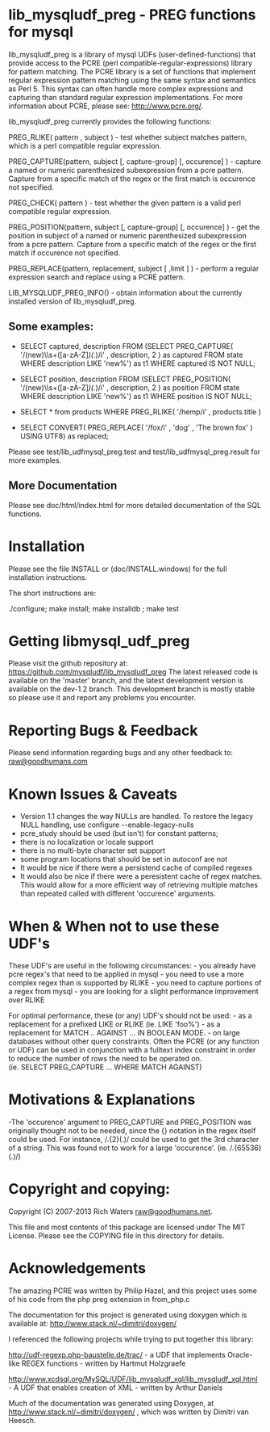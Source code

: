 
lib_mysqludf_preg  - PREG functions for mysql
===============================================
lib_mysqludf_preg is a library of mysql UDFs (user-defined-functions)
that provide access to the PCRE (perl compatible-regular-expressions)
library for pattern matching. The PCRE library is a set of functions
that implement regular expression pattern matching using the same
syntax and semantics as Perl 5. This syntax can often handle more
complex expressions and capturing than standard regular expression
implementations. For more information about PCRE, please see:
http://www.pcre.org/.

lib_mysqludf_preg currently provides the following functions:  

PREG_RLIKE( pattern , subject ) - test whether subject matches pattern,
which is a perl compatible regular expression.   

PREG_CAPTURE(pattern, subject [, capture-group] [, occurence] ) - capture a 
named or numeric parenthesized subexpression from a pcre pattern.  Capture
from a specific match of the regex or the first match is occurence 
not specified.  

PREG_CHECK( pattern ) - test whether the given pattern is a valid perl 
compatible regular expression.   

PREG_POSITION(pattern, subject [, capture-group] [, occurence] ) - get the 
position in subject of a named or numeric parenthesized subexpression 
from a pcre pattern.  Capture from a specific match of the regex or 
the first match if occurence not specified.  

PREG_REPLACE(pattern, replacement, subject [ ,limit ] ) - perform
a regular expression search and replace using a PCRE pattern.

LIB_MYSQLUDF_PREG_INFO() - obtain information about the currently installed
version of lib_mysqludf_preg. 



Some examples:
-------------
- SELECT captured, description FROM
    (SELECT PREG_CAPTURE( '/(new)\\\\s+([a-zA-Z]*)(.*)/i' , description, 2  ) as captured FROM state WHERE description LIKE 'new%') as t1
  WHERE captured IS NOT NULL;

- SELECT position, description FROM
    (SELECT PREG_POSITION( '/(new)\\\\s+([a-zA-Z]*)(.*)/i' , description, 2  ) as position FROM state WHERE description LIKE 'new%') as t1
  WHERE position IS NOT NULL;

- SELECT * from products WHERE PREG_RLIKE( '/hemp/i' , products.title )

- SELECT CONVERT( PREG_REPLACE( '/fox/i' , 'dog' , 'The brown fox' ) USING UTF8) as replaced;

Please see test/lib_udfmysql_preg.test and test/lib_udfmysql_preg.result for 
more examples.



More Documentation
------------------
Please see doc/html/index.html for more detailed documentation 
of the SQL functions.



Installation
============
Please see the file INSTALL or (doc/INSTALL.windows) 
for the full installation instructions.

The short instructions are:

./configure; make  install; make installdb ; make test



Getting libmysql_udf_preg
===========================
Please visit the github repository at: https://github.com/mysqludf/lib_mysqludf_preg
The latest released code is available on the 'master' branch, and the latest development version is available on the dev-1.2 branch. This development branch is mostly stable so please use it and report any problems you encounter.



Reporting Bugs & Feedback
=========================
Please send information regarding bugs and any other feedback to:
raw@goodhumans.com



Known Issues & Caveats
======================
- Version 1.1 changes the way NULLs are handled. To restore the legacy NULL handling, use configure --enable-legacy-nulls
- pcre_study should be used  (but isn't) for constant patterns;
- there is no localization or locale support
- there is no multi-byte character set support
- some program locations that should be set in autoconf are not
- It would be nice if there were a persistend cache of compiled regexes
- It would also be nice if there were a peresistent cache of regex matches.
This would allow for a more efficient way of retrieving multiple matches than
repeated called with different 'occurence' arguments. 



When & When not to use these UDF's
==================================
These UDF's are useful in the following circumstances:
    - you already have pcre regex's that need to be applied in mysql
    - you need to use a more complex regex than is supported by RLIKE
    - you need to capture portions of a regex from mysql
    - you are looking for a slight performance improvement over RLIKE

For optimal performance, these (or any) UDF's should not be used:
    - as a replacement for a prefixed LIKE or RLIKE  (ie.  LIKE 'foo%')
    - as a replacement for MATCH .. AGAINST ... IN BOOLEAN MODE.
    - on large databases without other query constraints.  Often the PCRE (or
any function or UDF) can be used in conjunction with a fulltext index 
constraint in order to reduce the number of rows the need to be operated on.  
(ie. SELECT PREG_CAPTURE ... WHERE MATCH AGAINST)



Motivations & Explanations
==========================
-The 'occurence' argument to PREG_CAPTURE and PREG_POSITION was originally
thought not to be needed, since the {} notation in the regex itself
could be used.  For instance, /.{2}(.)/ could be used to get the
3rd character of a string.  This was found not to work for a 
large 'occurence'.  (ie.  /.{65536}(.)/)



Copyright and copying:
======================
Copyright (C) 2007-2013 Rich Waters <raw@goodhumans.net>.  

This file and most contents of this package are licensed under The
MIT License. Please see the COPYING file in this directory for details.


Acknowledgements
================
The amazing PCRE was written by Philip Hazel, and this project uses 
some of his code from the php preg extension in from_php.c

The documentation for this project is generated using
doxygen which is available at: http://www.stack.nl/~dimitri/doxygen/

I referenced the following projects while trying to put together this 
library:

http://udf-regexp.php-baustelle.de/trac/  - a UDF that implements Oracle-like
REGEX functions - written by Hartmut Holzgraefe

http://www.xcdsql.org/MySQL/UDF/lib_mysqludf_xql/lib_mysqludf_xql.html - A UDF 
that enables creation of XML - written by Arthur Daniels

Much of the documentation was generated using Doxygen, at
http://www.stack.nl/~dimitri/doxygen/ , which was written
by Dimitri van Heesch.
